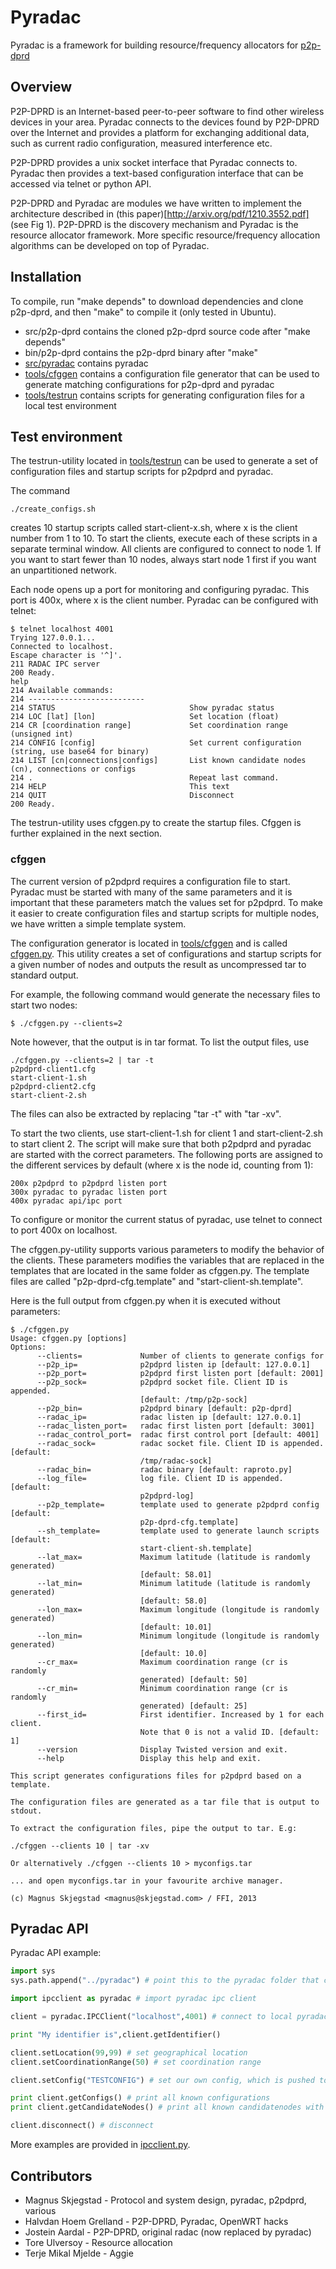 # Pyradac #
Pyradac is a framework for building resource/frequency allocators for [p2p-dprd](https://github.com/MagnusS/p2p-dprd)

## Overview ##

P2P-DPRD is an Internet-based peer-to-peer software to find other wireless devices in your area. Pyradac connects to the devices found by P2P-DPRD over the Internet and provides a platform for exchanging additional data, such as current radio configuration, measured interference etc. 

P2P-DPRD provides a unix socket interface that Pyradac connects to. Pyradac then provides a text-based configuration interface that can be accessed via telnet or python API.

P2P-DPRD and Pyradac are modules we have written to implement the architecture described in (this paper)[http://arxiv.org/pdf/1210.3552.pdf] (see Fig 1). P2P-DPRD is the discovery mechanism and Pyradac is the resource allocator framework. More specific resource/frequency allocation algorithms can be developed on top of Pyradac.

## Installation ##

To compile, run "make depends" to download dependencies and clone p2p-dprd, and then "make" to compile it (only tested in Ubuntu).

* src/p2p-dprd contains the cloned p2p-dprd source code after "make depends"
* bin/p2p-dprd contains the p2p-dprd binary after "make"
* [src/pyradac](src/pyradac) contains pyradac
* [tools/cfggen](tools/cfggen) contains a configuration file generator that can be used to generate matching configurations for p2p-dprd and pyradac
* [tools/testrun](tools/testrun) contains scripts for generating configuration files for a local test environment

## Test environment ##

The testrun-utility located in [tools/testrun](tools/testrun) can be used to generate a set of configuration files and startup scripts for p2pdprd and pyradac. 

The command
```
./create_configs.sh
```

creates 10 startup scripts called start-client-x.sh, where x is the client number from 1 to 10. To start the clients, execute each of these scripts in a separate terminal window. All clients are configured to connect to node 1. If you want to start fewer than 10 nodes, always start node 1 first if you want an unpartitioned network.

Each node opens up a port for monitoring and configuring pyradac. This port is 400x, where x is the client number. Pyradac can be configured with telnet:

```
$ telnet localhost 4001
Trying 127.0.0.1...
Connected to localhost.
Escape character is '^]'.
211 RADAC IPC server
200 Ready.
help
214 Available commands:
214 --------------------------
214 STATUS                              Show pyradac status
214 LOC [lat] [lon]                     Set location (float)
214 CR [coordination range]             Set coordination range (unsigned int)
214 CONFIG [config]                     Set current configuration (string, use base64 for binary)
214 LIST [cn|connections|configs]       List known candidate nodes (cn), connections or configs
214 .                                   Repeat last command.
214 HELP                                This text
214 QUIT                                Disconnect
200 Ready.
```

The testrun-utility uses cfggen.py to create the startup files. Cfggen is further explained in the next section.

### cfggen ###
The current version of p2pdprd requires a configuration file to start. Pyradac must be started with many of the same parameters and it is important that these parameters match the values set for p2pdprd. To make it easier to create configuration files and startup scripts for multiple nodes, we have written a simple template system.

The configuration generator is located in [tools/cfggen](tools/cfggen) and is called [cfggen.py](tools/cfggen/cfggen.py). This utility creates a set of configurations and startup scripts for a given number of nodes and outputs the result as uncompressed tar to standard output.

For example, the following command would generate the necessary files to start two nodes:

```
$ ./cfggen.py --clients=2
```

Note however, that the output is in tar format. To list the output files, use 

```
./cfggen.py --clients=2 | tar -t
p2pdprd-client1.cfg
start-client-1.sh
p2pdprd-client2.cfg
start-client-2.sh
```

The files can also be extracted by replacing "tar -t" with "tar -xv".

To start the two clients, use start-client-1.sh for client 1 and start-client-2.sh to start client 2. The script will make sure that both p2pdprd and pyradac are started with the correct parameters. The following ports are assigned to the different services by default (where x is the node id, counting from 1):

```
200x p2pdprd to p2pdprd listen port
300x pyradac to pyradac listen port
400x pyradac api/ipc port
```

To configure or monitor the current status of pyradac, use telnet to connect to port 400x on localhost.

The cfggen.py-utility supports various parameters to modify the behavior of the clients. These parameters modifies the variables that are replaced in the templates that are located in the same folder as cfggen.py. The template files are called "p2p-dprd-cfg.template" and "start-client-sh.template". 

Here is the full output from cfggen.py when it is executed without parameters:

```
$ ./cfggen.py 
Usage: cfggen.py [options]
Options:
      --clients=             Number of clients to generate configs for
      --p2p_ip=              p2pdprd listen ip [default: 127.0.0.1]
      --p2p_port=            p2pdprd first listen port [default: 2001]
      --p2p_sock=            p2pdprd socket file. Client ID is appended.
                             [default: /tmp/p2p-sock]
      --p2p_bin=             p2pdprd binary [default: p2p-dprd]
      --radac_ip=            radac listen ip [default: 127.0.0.1]
      --radac_listen_port=   radac first listen port [default: 3001]
      --radac_control_port=  radac first control port [default: 4001]
      --radac_sock=          radac socket file. Client ID is appended. [default:
                             /tmp/radac-sock]
      --radac_bin=           radac binary [default: raproto.py]
      --log_file=            log file. Client ID is appended. [default:
                             p2pdprd-log]
      --p2p_template=        template used to generate p2pdprd config [default:
                             p2p-dprd-cfg.template]
      --sh_template=         template used to generate launch scripts [default:
                             start-client-sh.template]
      --lat_max=             Maximum latitude (latitude is randomly generated)
                             [default: 58.01]
      --lat_min=             Minimum latitude (latitude is randomly generated)
                             [default: 58.0]
      --lon_max=             Maximum longitude (longitude is randomly generated)
                             [default: 10.01]
      --lon_min=             Minimum longitude (longitude is randomly generated)
                             [default: 10.0]
      --cr_max=              Maximum coordination range (cr is randomly
                             generated) [default: 50]
      --cr_min=              Minimum coordination range (cr is randomly
                             generated) [default: 25]
      --first_id=            First identifier. Increased by 1 for each client.
                             Note that 0 is not a valid ID. [default: 1]
      --version              Display Twisted version and exit.
      --help                 Display this help and exit.

This script generates configurations files for p2pdprd based on a template.

The configuration files are generated as a tar file that is output to stdout.

To extract the configuration files, pipe the output to tar. E.g:

./cfggen --clients 10 | tar -xv

Or alternatively ./cfggen --clients 10 > myconfigs.tar

... and open myconfigs.tar in your favourite archive manager.

(c) Magnus Skjegstad <magnus@skjegstad.com> / FFI, 2013
```

## Pyradac API #

Pyradac API example:

```python
import sys
sys.path.append("../pyradac") # point this to the pyradac folder that contains ipcclient.py

import ipcclient as pyradac # import pyradac ipc client

client = pyradac.IPCClient("localhost",4001) # connect to local pyradac ipc port

print "My identifier is",client.getIdentifier()

client.setLocation(99,99) # set geographical location
client.setCoordinationRange(50) # set coordination range 

client.setConfig("TESTCONFIG") # set our own config, which is pushed to all candidate nodes

print client.getConfigs() # print all known configurations
print client.getCandidateNodes() # print all known candidatenodes with locations

client.disconnect() # disconnect
```

More examples are provided in [ipcclient.py](src/pyradac/ipcclient.py).

## Contributors ##

* Magnus Skjegstad - Protocol and system design, pyradac, p2pdprd, various
* Halvdan Hoem Grelland - P2P-DPRD, Pyradac, OpenWRT hacks
* Jostein Aardal - P2P-DPRD, original radac (now replaced by pyradac) 
* Tore Ulversoy - Resource allocation
* Terje Mikal Mjelde - Aggie

